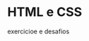 # HTML e CSS
 exercicioe e desafios

 <a href="https://alexandrebsd.github.io/HTML-e-CSS/DESAFIOS%20MODULO%2001%20HTML+CSS/desafio%20Navegacao/amarela.html" Executar o Desafio de Navegacao > </a>
